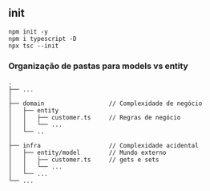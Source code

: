 ## init

```shell
npm init -y
npm i typescript -D
npx tsc --init
```


### Organização de pastas para models vs entity

    .
    ├── ...
    │
    ├── domain                  // Complexidade de negócio 
    │   ├── entity 
    │   │   ├── customer.ts     // Regras de negócio
    │   │   └── ...
    │   └── ..
    │
    ├── infra                   // Complexidade acidental
    │   ├── entity/model        // Mundo externo
    │   │   ├── customer.ts     // gets e sets
    │   │   └── ...
    │   └── ...
    └── ...
